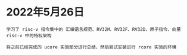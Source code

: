 # 2022年5月26日

    学习了 risc-v 指令集中的 汇编语言规范、RV32M、RV32F、RV32D、原子指令、向量
    risc-v 中的特权架构

    将之前已经完成的 ucore 实验部分进行总结，然后尝试安装进行 rcore 实验的环境

    


    
    
    